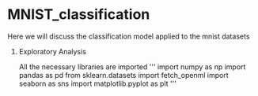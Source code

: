 # MNIST_classification
Here we will discuss the classification model applied to the mnist datasets

1. Exploratory Analysis

   All the necessary libraries are imported
   '''
   import numpy as np
import pandas as pd
from sklearn.datasets import fetch_openml
import seaborn as sns
import matplotlib.pyplot as plt
'''
